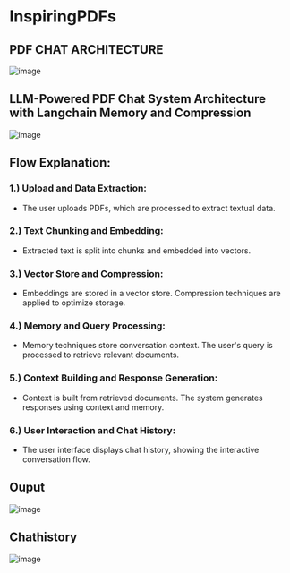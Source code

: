 # InspiringPDFs

## PDF CHAT ARCHITECTURE

![image](https://github.com/Chhabii/InspiringPDFs/assets/60286478/b914ce20-9a83-4a96-addd-bd94f013fbf5)

## LLM-Powered PDF Chat System Architecture with Langchain Memory and Compression

![image](https://github.com/Chhabii/InspiringPDFs/assets/60286478/cfb33bde-ab66-41cf-875c-f00a3a407de3)

## Flow Explanation:
### 1.) Upload and Data Extraction:

- The user uploads PDFs, which are processed to extract textual data.
### 2.) Text Chunking and Embedding:

- Extracted text is split into chunks and embedded into vectors.
### 3.) Vector Store and Compression:

- Embeddings are stored in a vector store. Compression techniques are applied to optimize storage.
### 4.) Memory and Query Processing:

- Memory techniques store conversation context. The user's query is processed to retrieve relevant documents.
### 5.) Context Building and Response Generation:

- Context is built from retrieved documents. The system generates responses using context and memory.
### 6.) User Interaction and Chat History:

- The user interface displays chat history, showing the interactive conversation flow.

## Ouput 

![image](https://github.com/Chhabii/InspiringPDFs/assets/60286478/409d472f-5297-4cf4-9250-9679f1c742c3)

## Chathistory

![image](https://github.com/Chhabii/InspiringPDFs/assets/60286478/58be46f6-3890-4c15-9270-dcdd93b8470c)

